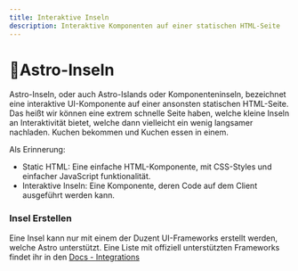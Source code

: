 ```yaml
---
title: Interaktive Inseln
description: Interaktive Komponenten auf einer statischen HTML-Seite
---
```



# 🌴Astro-Inseln

Astro-Inseln, oder auch Astro-Islands oder Komponenteninseln, bezeichnet eine interaktive UI-Komponente auf einer ansonsten statischen HTML-Seite. Das heißt wir können eine extrem schnelle Seite haben, welche kleine Inseln an Interaktivität bietet, welche dann vielleicht ein wenig langsamer nachladen.
Kuchen bekommen und Kuchen essen in einem.



Als Erinnerung:

- Static HTML: Eine einfache HTML-Komponente, mit CSS-Styles und einfacher JavaScript funktionalität.
- Interaktive Inseln: Eine Komponente, deren Code auf dem Client ausgeführt werden kann.

### Insel Erstellen

Eine Insel kann nur mit einem der Duzent UI-Frameworks erstellt werden, welche Astro unterstützt. Eine Liste mit offiziell unterstützten Frameworks findet ihr in den [Docs - Integrations]()